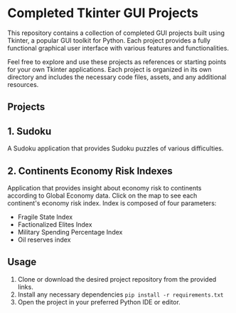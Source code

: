 # Completed Tkinter GUI Projects

This repository contains a collection of completed GUI projects built using Tkinter, a popular GUI toolkit for Python. Each project provides a fully functional graphical user interface with various features and functionalities.

Feel free to explore and use these projects as references or starting points for your own Tkinter applications. Each project is organized in its own directory and includes the necessary code files, assets, and any additional resources.

## Projects

## 1. Sudoku

A Sudoku application that provides Sudoku puzzles of various difficulties.

## 2. Continents Economy Risk Indexes

Application that provides insight about economy risk to continents according to Global Economy data. Click on the map to see each continent's economy risk index. Index is composed of four parameters:

- Fragile State Index
- Factionalized Elites Index
- Military Spending Percentage Index
- Oil reserves index

## Usage

1. Clone or download the desired project repository from the provided links.
2. Install any necessary dependencies `pip install -r requirements.txt`
3. Open the project in your preferred Python IDE or editor.
